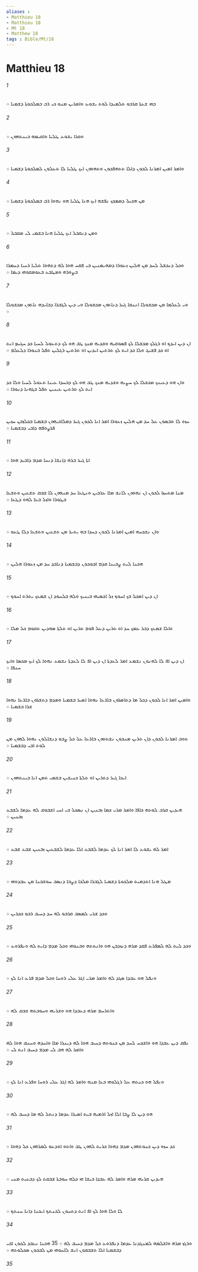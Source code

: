 ```yaml
---
aliases : 
- Matthieu 18
- Matthieu 18
- Mt 18
- Matthew 18
tags : Bible/Mt/18
---
```


# Matthieu 18

###### 1
ܒܗܝ ܫܥܬܐ ܩܪܒܘ ܬܠܡܝܕܐ ܠܘܬ ܝܫܘܥ ܘܐܡܪܝܢ ܡܢܘ ܟܝ ܪܒ ܒܡܠܟܘܬܐ ܕܫܡܝܐ ܀
###### 2
ܘܩܪܐ ܝܫܘܥ ܛܠܝܐ ܘܐܩܝܡܗ ܒܝܢܬܗܘܢ ܀
###### 3
ܘܐܡܪ ܐܡܝܢ ܐܡܪܢܐ ܠܟܘܢ ܕܐܠܐ ܬܬܗܦܟܘܢ ܘܬܗܘܘܢ ܐܝܟ ܛܠܝܐ ܠܐ ܬܥܠܘܢ ܠܡܠܟܘܬܐ ܕܫܡܝܐ ܀
###### 4
ܡܢ ܗܟܝܠ ܕܡܡܟܟ ܢܦܫܗ ܐܝܟ ܗܢܐ ܛܠܝܐ ܗܘ ܢܗܘܐ ܪܒ ܒܡܠܟܘܬܐ ܕܫܡܝܐ ܀
###### 5
ܘܡܢ ܕܢܩܒܠ ܐܝܟ ܛܠܝܐ ܗܢܐ ܒܫܡܝ ܠܝ ܡܩܒܠ ܀
###### 6
ܘܟܠ ܕܢܟܫܠ ܠܚܕ ܡܢ ܗܠܝܢ ܙܥܘܪܐ ܕܡܗܝܡܢܝܢ ܒܝ ܦܩܚ ܗܘܐ ܠܗ ܕܬܗܘܐ ܬܠܝܐ ܪܚܝܐ ܕܚܡܪܐ ܒܨܘܪܗ ܘܡܛܒܥ ܒܥܘܡܩܘܗܝ ܕܝܡܐ ܀
###### 7
ܘܝ ܠܥܠܡܐ ܡܢ ܡܟܫܘܠܐ ܐܢܢܩܐ ܓܝܪ ܕܢܐܬܘܢ ܡܟܫܘܠܐ ܘܝ ܕܝܢ ܠܓܒܪܐ ܕܒܐܝܕܗ ܢܐܬܘܢ ܡܟܫܘܠܐ ܀
###### 8
ܐܢ ܕܝܢ ܐܝܕܟ ܐܘ ܪܓܠܟ ܡܟܫܠܐ ܠܟ ܦܤܘܩܝܗ ܘܫܕܝܗ ܡܢܟ ܛܒ ܗܘ ܠܟ ܕܬܥܘܠ ܠܚܝܐ ܟܕ ܚܓܝܤ ܐܢܬ ܐܘ ܟܕ ܦܫܝܓ ܘܠܐ ܟܕ ܐܝܬ ܠܟ ܬܪܬܝܢ ܐܝܕܝܢ ܐܘ ܬܪܬܝܢ ܪܓܠܝܢ ܬܦܠ ܒܢܘܪܐ ܕܠܥܠܡ ܀
###### 9
ܘܐܢ ܗܘ ܕܥܝܢܟ ܡܟܫܠܐ ܠܟ ܚܨܝܗ ܘܫܕܝܗ ܡܢܟ ܛܒ ܗܘ ܠܟ ܕܒܚܕܐ ܥܝܢܐ ܬܥܘܠ ܠܚܝܐ ܘܠܐ ܟܕ ܐܝܬ ܠܟ ܬܪܬܝܢ ܥܝܢܝܢ ܬܦܠ ܒܓܗܢܐ ܕܢܘܪܐ ܀
###### 10
ܚܙܘ ܠܐ ܬܒܤܘܢ ܥܠ ܚܕ ܡܢ ܗܠܝܢ ܙܥܘܪܐ ܐܡܪ ܐܢܐ ܠܟܘܢ ܓܝܪ ܕܡܠܐܟܝܗܘܢ ܒܫܡܝܐ ܒܟܠܙܒܢ ܚܙܝܢ ܦܪܨܘܦܗ ܕܐܒܝ ܕܒܫܡܝܐ ܀
###### 11
ܐܬܐ ܓܝܪ ܒܪܗ ܕܐܢܫܐ ܕܢܚܐ ܡܕܡ ܕܐܒܝܕ ܗܘܐ ܀
###### 12
ܡܢܐ ܡܬܚܙܐ ܠܟܘܢ ܐܢ ܢܗܘܘܢ ܠܐܢܫ ܡܐܐ ܥܪܒܝܢ ܘܢܛܥܐ ܚܕ ܡܢܗܘܢ ܠܐ ܫܒܩ ܬܫܥܝܢ ܘܬܫܥܐ ܒܛܘܪܐ ܘܐܙܠ ܒܥܐ ܠܗܘ ܕܛܥܐ ܀
###### 13
ܘܐܢ ܢܫܟܚܗ ܐܡܝܢ ܐܡܪܢܐ ܠܟܘܢ ܕܚܕܐ ܒܗ ܝܬܝܪ ܡܢ ܬܫܥܝܢ ܘܬܫܥܐ ܕܠܐ ܛܥܘ ܀
###### 14
ܗܟܢܐ ܠܝܬ ܨܒܝܢܐ ܩܕܡ ܐܒܘܟܘܢ ܕܒܫܡܝܐ ܕܢܐܒܕ ܚܕ ܡܢ ܙܥܘܪܐ ܗܠܝܢ ܀
###### 15
ܐܢ ܕܝܢ ܐܤܟܠ ܒܟ ܐܚܘܟ ܙܠ ܐܟܤܝܗܝ ܒܝܢܝܟ ܘܠܗ ܒܠܚܘܕ ܐܢ ܫܡܥܟ ܝܬܪܬ ܐܚܘܟ ܀
###### 16
ܘܐܠܐ ܫܡܥܟ ܕܒܪ ܥܡܟ ܚܕ ܐܘ ܬܪܝܢ ܕܥܠ ܦܘܡ ܬܪܝܢ ܐܘ ܬܠܬܐ ܤܗܕܝܢ ܬܩܘܡ ܟܠ ܡܠܐ ܀
###### 17
ܐܢ ܕܝܢ ܐܦ ܠܐ ܠܗܢܘܢ ܢܫܡܥ ܐܡܪ ܠܥܕܬܐ ܐܢ ܕܝܢ ܐܦ ܠܐ ܠܥܕܬܐ ܢܫܡܥ ܢܗܘܐ ܠܟ ܐܝܟ ܡܟܤܐ ܘܐܝܟ ܚܢܦܐ ܀
###### 18
ܘܐܡܝܢ ܐܡܪ ܐܢܐ ܠܟܘܢ ܕܟܠ ܡܐ ܕܬܐܤܪܘܢ ܒܐܪܥܐ ܢܗܘܐ ܐܤܝܪ ܒܫܡܝܐ ܘܡܕܡ ܕܬܫܪܘܢ ܒܐܪܥܐ ܢܗܘܐ ܫܪܐ ܒܫܡܝܐ ܀
###### 19
ܬܘܒ ܐܡܪܢܐ ܠܟܘܢ ܕܐܢ ܬܪܝܢ ܡܢܟܘܢ ܢܫܬܘܘܢ ܒܐܪܥܐ ܥܠ ܟܠ ܨܒܘ ܕܢܫܐܠܘܢ ܢܗܘܐ ܠܗܘܢ ܡܢ ܠܘܬ ܐܒܝ ܕܒܫܡܝܐ ܀
###### 20
ܐܝܟܐ ܓܝܪ ܕܬܪܝܢ ܐܘ ܬܠܬܐ ܟܢܝܫܝܢ ܒܫܡܝ ܬܡܢ ܐܢܐ ܒܝܢܬܗܘܢ ܀
###### 21
ܗܝܕܝܢ ܩܪܒ ܠܘܬܗ ܟܐܦܐ ܘܐܡܪ ܡܪܝ ܟܡܐ ܙܒܢܝܢ ܐܢ ܢܤܟܠ ܒܝ ܐܚܝ ܐܫܒܘܩ ܠܗ ܥܕܡܐ ܠܫܒܥ ܙܒܢܝܢ ܀
###### 22
ܐܡܪ ܠܗ ܝܫܘܥ ܠܐ ܐܡܪ ܐܢܐ ܠܟ ܥܕܡܐ ܠܫܒܥ ܐܠܐ ܥܕܡܐ ܠܫܒܥܝܢ ܙܒܢܝܢ ܫܒܥ ܫܒܥ ܀
###### 23
ܡܛܠ ܗܢܐ ܐܬܕܡܝܬ ܡܠܟܘܬܐ ܕܫܡܝܐ ܠܓܒܪܐ ܡܠܟܐ ܕܨܒܐ ܕܢܤܒ ܚܘܫܒܢܐ ܡܢ ܥܒܕܘܗܝ ܀
###### 24
ܘܟܕ ܫܪܝ ܠܡܤܒ ܩܪܒܘ ܠܗ ܚܕ ܕܚܝܒ ܪܒܘ ܟܟܪܝܢ ܀
###### 25
ܘܟܕ ܠܝܬ ܠܗ ܠܡܦܪܥ ܦܩܕ ܡܪܗ ܕܢܙܕܒܢ ܗܘ ܘܐܢܬܬܗ ܘܒܢܘܗܝ ܘܟܠ ܡܕܡ ܕܐܝܬ ܠܗ ܘܢܦܪܘܥ ܀
###### 26
ܘܢܦܠ ܗܘ ܥܒܕܐ ܤܓܕ ܠܗ ܘܐܡܪ ܡܪܝ ܐܓܪ ܥܠܝ ܪܘܚܐ ܘܟܠ ܡܕܡ ܦܪܥ ܐܢܐ ܠܟ ܀
###### 27
ܘܐܬܪܚܡ ܡܪܗ ܕܥܒܕܐ ܗܘ ܘܫܪܝܗܝ ܘܚܘܒܬܗ ܫܒܩ ܠܗ ܀
###### 28
ܢܦܩ ܕܝܢ ܥܒܕܐ ܗܘ ܘܐܫܟܚ ܠܚܕ ܡܢ ܟܢܘܬܗ ܕܚܝܒ ܗܘܐ ܠܗ ܕܝܢܪܐ ܡܐܐ ܘܐܚܕܗ ܘܚܢܩ ܗܘܐ ܠܗ ܘܐܡܪ ܠܗ ܗܒ ܠܝ ܡܕܡ ܕܚܝܒ ܐܢܬ ܠܝ ܀
###### 29
ܘܢܦܠ ܗܘ ܟܢܬܗ ܥܠ ܪܓܠܘܗܝ ܒܥܐ ܡܢܗ ܘܐܡܪ ܠܗ ܐܓܪ ܥܠܝ ܪܘܚܐ ܘܦܪܥ ܐܢܐ ܠܟ ܀
###### 30
ܗܘ ܕܝܢ ܠܐ ܨܒܐ ܐܠܐ ܐܙܠ ܐܪܡܝܗ ܒܝܬ ܐܤܝܪܐ ܥܕܡܐ ܕܢܬܠ ܠܗ ܡܐ ܕܚܝܒ ܠܗ ܀
###### 31
ܟܕ ܚܙܘ ܕܝܢ ܟܢܘܬܗܘܢ ܡܕܡ ܕܗܘܐ ܟܪܝܬ ܠܗܘܢ ܛܒ ܘܐܬܘ ܐܘܕܥܘ ܠܡܪܗܘܢ ܟܠ ܕܗܘܐ ܀
###### 32
ܗܝܕܝܢ ܩܪܝܗܝ ܡܪܗ ܘܐܡܪ ܠܗ ܥܒܕܐ ܒܝܫܐ ܗܝ ܟܠܗ ܚܘܒܬܐ ܫܒܩܬ ܠܟ ܕܒܥܝܬ ܡܢܝ ܀
###### 33
ܠܐ ܘܠܐ ܗܘܐ ܠܟ ܐܦ ܐܢܬ ܕܬܚܘܢ ܠܟܢܬܟ ܐܝܟܢܐ ܕܐܢܐ ܚܢܬܟ ܀
###### 34
ܘܪܓܙ ܡܪܗ ܘܐܫܠܡܗ ܠܡܢܓܕܢܐ ܥܕܡܐ ܕܢܦܪܘܥ ܟܠ ܡܕܡ ܕܚܝܒ ܠܗ ܀ 35 ܗܟܢܐ ܢܥܒܕ ܠܟܘܢ ܐܒܝ ܕܒܫܡܝܐ ܐܠܐ ܬܫܒܩܘܢ ܐܢܫ ܠܐܚܘܗܝ ܡܢ ܠܒܟܘܢ ܤܟܠܘܬܗ ܀
###### 35
 
